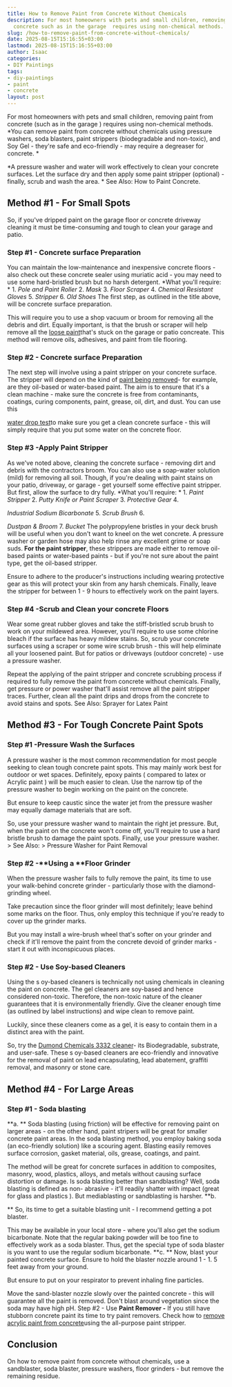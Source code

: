 ```yaml
---
title: How to Remove Paint from Concrete Without Chemicals
description: For most homeowners with pets and small children, removing paint from
  concrete such as in the garage  requires using non-chemical methods. You can remove...
slug: /how-to-remove-paint-from-concrete-without-chemicals/
date: 2025-08-15T15:16:55+03:00
lastmod: 2025-08-15T15:16:55+03:00
author: Isaac
categories:
- DIY Paintings
tags:
- diy-paintings
- paint
- concrete
layout: post
---
```

For most homeowners with pets and small children, removing paint from concrete (such as in the garage ) requires using non-chemical methods. *You can remove paint from concrete without chemicals using pressure washers, soda blasters, paint strippers (biodegradable and non-toxic), and Soy Gel - they're safe and eco-friendly - may require a degreaser for concrete. *

*A pressure washer and water will work effectively to clean your concrete surfaces. Let the surface dry and then apply some paint stripper (optional) - finally, scrub and wash the area. * See Also: How to Paint Concrete.

##  Method #1 - For Small Spots

So, if you've dripped paint on the garage floor or concrete driveway cleaning it must be time-consuming and tough to clean your garage and patio.

###  Step #1 - C**oncrete surface Preparation**

You can maintain the low-maintenance and inexpensive concrete floors - also check out these concrete sealer using muriatic acid - you may need to use some hard-bristled brush but no harsh detergent. *What you'll require: * 1. *Pole and Paint Roller* 2. *Mask* 3. *Floor Scraper* 4. *Chemical Resistant Gloves* 5. *Stripper* 6. *Old Shoes* The first step, as outlined in the title above, will be concrete surface preparation.

This will require you to use a shop vacuum or broom for removing all the debris and dirt. Equally important, is that the brush or scraper will help remove all the [loose paint](https://pestpolicy.com/remove-paint-from-concrete/)that's stuck on the garage or patio concreate. This method will remove oils, adhesives, and paint from tile flooring.

###  Step #2 - C**oncrete surface Preparation**

The next step will involve using a paint stripper on your concrete surface. The stripper will depend on the kind of [paint being removed](https://pestpolicy.com/remove-paint-from-concrete/)- for example, are they oil-based or water-based paint. The aim is to ensure that it's a clean machine - make sure the concrete is free from contaminants, coatings, curing components, paint, grease, oil, dirt, and dust. You can use this

[water drop test](https://www.science.gov/topicpages/w/water+drop+tests)to make sure you get a clean concrete surface - this will simply require that you put some water on the concrete floor.

###  Step #3 -Apply Paint Stripper

As we've noted above, cleaning the concrete surface - removing dirt and debris with the contractors broom. You can also use a soap-water solution (mild) for removing all soil. Though, if you're dealing with paint stains on your patio, driveway, or garage - get yourself some effective paint stripper. But first, allow the surface to dry fully. *What you'll require: * 1. *Paint Stripper* 2. *Putty Knife or Paint Scraper* 3. *Protective Gear* 4.

*Industrial Sodium Bicarbonate* 5. *Scrub Brush* 6.

*Dustpan & Broom* 7. *Bucket* The polypropylene bristles in your deck brush will be useful when you don't want to kneel on the wet concrete. A pressure washer or garden hose may also help rinse any excellent grime or soap suds. **For the paint stripper**, these strippers are made either to remove oil-based paints or water-based paints - but if you're not sure about the paint type, get the oil-based stripper.

Ensure to adhere to the producer's instructions including wearing protective gear as this will protect your skin from any harsh chemicals. Finally, leave the stripper for between 1 - 9 hours to effectively work on the paint layers.

###  Step #4 -**Scrub and Clean your concrete Floors**

Wear some great rubber gloves and take the stiff-bristled scrub brush to work on your mildewed area. However, you'll require to use some chlorine bleach if the surface has heavy mildew stains. So, scrub your concrete surfaces using a scraper or some wire scrub brush - this will help eliminate all your loosened paint. But for patios or driveways (outdoor concrete) - use a pressure washer.

Repeat the applying of the paint stripper and concrete scrubbing process if required to fully remove the paint from concrete without chemicals. Finally, get pressure or power washer that'll assist remove all the paint stripper traces. Further, clean all the paint drips and drops from the concrete to avoid stains and spots. See Also: Sprayer for Latex Paint

##  Method #3 - For Tough Concrete Paint Spots

###  Step #1 -**Pressure Wash the Surfaces**

A pressure washer is the most common recommendation for most people seeking to clean tough concrete paint spots. This may mainly work best for outdoor or wet spaces. Definitely, epoxy paints ( compared to latex or Acrylic paint ) will be much easier to clean. Use the narrow tip of the pressure washer to begin working on the paint on the concrete.

But ensure to keep caustic since the water jet from the pressure washer may equally damage materials that are soft.

So, use your pressure washer wand to maintain the right jet pressure. But, when the paint on the concrete won't come off, you'll require to use a hard bristle brush to damage the paint spots. Finally, use your pressure washer. > See Also: > Pressure Washer for Paint Removal

###  Step #2 -**Using a ****Floor Grinder**

When the pressure washer fails to fully remove the paint, its time to use your walk-behind concrete grinder - particularly those with the diamond-grinding wheel.

Take precaution since the floor grinder will most definitely; leave behind some marks on the floor. Thus, only employ this technique if you're ready to cover up the grinder marks.

But you may install a wire-brush wheel that's softer on your grinder and check if it'll remove the paint from the concrete devoid of grinder marks - start it out with inconspicuous places.

###  Step #2 - Use Soy-based Cleaners

Using the s oy-based cleaners is technically not using chemicals in cleaning the paint on concrete. The gel cleaners are soy-based and hence considered non-toxic. Therefore, the non-toxic nature of the cleaner guarantees that it is environmentally friendly. Give the cleaner enough time (as outlined by label instructions) and wipe clean to remove paint.

Luckily, since these cleaners come as a gel, it is easy to contain them in a distinct area with the paint.

So, try the [Dumond Chemicals 3332 cleaner](https://www.amazon.com/dp/B001PCVKLK/?tag=p-policy-20)- its Biodegradable, substrate, and user-safe. These s oy-based cleaners are eco-friendly and innovative for the removal of paint on lead encapsulating, lead abatement, graffiti removal, and masonry or stone care.

##  Method #4 - For Large Areas

###  Step #1 - S**oda blasting**

**a. ** Soda blasting (using friction) will be effective for removing paint on larger areas - on the other hand, paint stripers will be great for smaller concrete paint areas. In the soda blasting method, you employ baking soda (an eco-friendly solution) like a scouring agent. Blasting easily removes surface corrosion, gasket material, oils, grease, coatings, and paint.

The method will be great for concrete surfaces in addition to composites, masonry, wood, plastics, alloys, and metals without causing surface distortion or damage. Is soda blasting better than sandblasting? Well, soda blasting is defined as non- abrasive - it'll readily shatter with impact (great for glass and plastics ). But mediablasting or sandblasting is harsher. **b.

** So, its time to get a suitable blasting unit - I recommend getting a pot blaster.

This may be available in your local store - where you'll also get the sodium bicarbonate. Note that the regular baking powder will be too fine to effectively work as a soda blaster. Thus, get the special type of soda blaster is you want to use the regular sodium bicarbonate. **c. ** Now, blast your painted concrete surface. Ensure to hold the blaster nozzle around 1 - 1. 5 feet away from your ground.

But ensure to put on your respirator to prevent inhaling fine particles.

Move the sand-blaster nozzle slowly over the painted concrete - this will guarantee all the paint is removed. Don't blast around vegetation since the soda may have high pH. Step #2 - Use **Paint Remover -** If you still have stubborn concrete paint its time to try paint removers. Check how to [remove acrylic paint from concrete](https://pestpolicy.com/how-to-remove-acrylic-paint-from-concrete/)using the all-purpose paint stripper.

##  Conclusion

On how to remove paint from concrete without chemicals, use a sandblaster, soda blaster, pressure washers, floor grinders - but remove the remaining residue.
